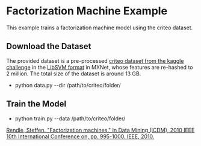 Factorization Machine Example
===========
This example trains a factorization machine model using the criteo dataset.

## Download the Dataset

The provided dataset is a pre-processed [criteo dataset from the kaggle challenge](https://www.kaggle.com/c/criteo-display-ad-challenge/data)
in the [LibSVM format](https://mxnet.incubator.apache.org/versions/master/api/python/io.html#mxnet.io.LibSVMIter)
in MXNet, whose features are re-hashed to 2 million. The total size of the dataset is around 13 GB.

- python data.py --dir /path/to/criteo/folder/

## Train the Model

- python train.py --data /path/to/criteo/folder/

[Rendle, Steffen. "Factorization machines." In Data Mining (ICDM), 2010 IEEE 10th International Conference on, pp. 995-1000. IEEE, 2010. ](https://www.csie.ntu.edu.tw/~b97053/paper/Rendle2010FM.pdf)
